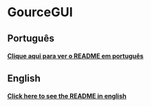 # GourceGUI

## Português
#### [Clique aqui para ver o README em português](README_pt-br.md)

## English
#### [Click here to see the README in english](README_en.md)
